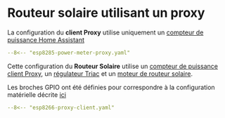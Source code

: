 # Routeur solaire utilisant un proxy

La configuration du **client Proxy** utilise uniquement un [compteur de puissance Home Assistant](power_meter_home_assistant.md)


```yaml linenums="1"
--8<-- "esp8285-power-meter-proxy.yaml"
```

Cette configuration du **Routeur Solaire** utilise un [compteur de puissance client Proxy](power_meter_proxy_client.md), un [régulateur Triac](regulator_triac.md) et un [moteur de routeur solaire](engine_1dimmer.md).

Les broches GPIO ont été définies pour correspondre à la configuration matérielle décrite [ici](hardware.md)

```yaml linenums="1"
--8<-- "esp8266-proxy-client.yaml"
```